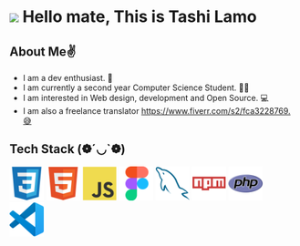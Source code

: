 <h1><img src="https://raw.githubusercontent.com/MartinHeinz/MartinHeinz/master/wave.gif" width="30px"> Hello mate, This is Tashi Lamo</h1>

<h2> About Me✌</h2>

- I am a dev enthusiast. 🤗
- I am currently a second year Computer Science Student. 👨‍🎓
- I am interested in Web design, development and Open Source. 💻
- I am also a freelance translator https://www.fiverr.com/s2/fca3228769.😅

<h2> Tech Stack (❁´◡`❁)</h2>

<img src="https://github.com/devicons/devicon/blob/master/icons/css3/css3-original.svg" width=60> <img src="https://github.com/devicons/devicon/blob/master/icons/html5/html5-original.svg" width=60> <img src="https://github.com/devicons/devicon/blob/master/icons/javascript/javascript-original.svg" width=60> <img src="https://github.com/devicons/devicon/blob/master/icons/figma/figma-original.svg" width=60> <img src="https://github.com/devicons/devicon/blob/master/icons/mysql/mysql-original.svg" width=60> <img src="https://github.com/devicons/devicon/blob/master/icons/npm/npm-original-wordmark.svg" width=60> <img src="https://github.com/devicons/devicon/blob/master/icons/php/php-original.svg" width=60> <img src="https://github.com/devicons/devicon/blob/master/icons/vscode/vscode-original.svg" width=60> 

